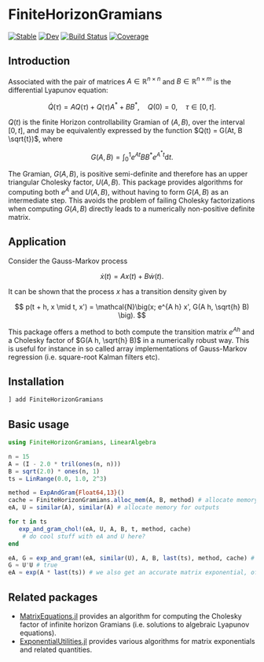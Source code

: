 # FiniteHorizonGramians

[![Stable](https://img.shields.io/badge/docs-stable-blue.svg)](https://filtron.github.io/FiniteHorizonGramians.jl/stable/)
[![Dev](https://img.shields.io/badge/docs-dev-blue.svg)](https://filtron.github.io/FiniteHorizonGramians.jl/dev/)
[![Build Status](https://github.com/filtron/FiniteHorizonGramians.jl/actions/workflows/CI.yml/badge.svg?branch=main)](https://github.com/filtron/FiniteHorizonGramians.jl/actions/workflows/CI.yml?query=branch%3Amain)
[![Coverage](https://codecov.io/gh/filtron/FiniteHorizonGramians.jl/branch/main/graph/badge.svg)](https://codecov.io/gh/filtron/FiniteHorizonGramians.jl)

## Introduction

Associated with the pair of matrices $A \in \mathbb{R}^{n \times n}$ and $B \in \mathbb{R}^{n \times m}$ is the differential Lyapunov equation:

$$
\dot{Q}(\tau) = A Q(\tau) + Q(\tau) A^* + B B^*, \quad Q(0) = 0,\quad \tau \in [0, t].
$$

$Q(t)$ is the finite Horizon controllability Gramian of $(A, B)$, over the interval $[0, t]$,
and may be equivalently expressed by the function $Q(t) = G(At, B \sqrt{t})$, where

$$
G(A, B) = \int_0^1 e^{A t} B B^* e^{A^* t} \mathrm{d} t.
$$

The Gramian, $G(A, B)$, is positive semi-definite and therefore has an upper triangular Cholesky factor, $U(A, B)$.
This package provides algorithms for computing both $e^A$ and $U(A, B)$,
without having to form $G(A, B)$ as an intermediate step.
This avoids the problem of failing Cholesky factorizations when computing $G(A, B)$ directly leads to a numerically non-positive definite matrix.

## Application

Consider the Gauss-Markov process

$$
\dot{x}(t) = A x(t) + B \dot{w}(t).
$$

It can be shown that the process $x$ has a transition density given by

$$
p(t + h, x \mid t, x') = \mathcal{N}\big(x; e^{A h} x', G(A h, \sqrt{h} B) \big).
$$

This package offers a method to both compute the transition matrix $e^{A h}$ and a Cholesky factor of $G(A h, \sqrt{h} B)$ in a numerically robust way.
This is useful for instance in so called array implementations of Gauss-Markov regression (i.e. square-root Kalman filters etc).

## Installation

```julia
] add FiniteHorizonGramians
```

## Basic usage

```julia
using FiniteHorizonGramians, LinearAlgebra

n = 15
A = (I - 2.0 * tril(ones(n, n)))
B = sqrt(2.0) * ones(n, 1)
ts = LinRange(0.0, 1.0, 2^3)

method = ExpAndGram{Float64,13}()
cache = FiniteHorizonGramians.alloc_mem(A, B, method) # allocate memory for intermediate calculations
eA, U = similar(A), similar(A) # allocate memory for outputs

for t in ts
   exp_and_gram_chol!(eA, U, A, B, t, method, cache)
    # do cool stuff with eA and U here?
end

eA, G = exp_and_gram!(eA, similar(U), A, B, last(ts), method, cache) # we can comput the full Gramian if we prefer
G ≈ U'U # true
eA ≈ exp(A * last(ts)) # we also get an accurate matrix exponential, of course.
```

## Related packages
* [MatrixEquations.jl](https://github.com/andreasvarga/MatrixEquations.jl) provides an algorithm for computing the Cholesky factor of infinite horizon Gramians (i.e. solutions to algebraic Lyapunov equations).
* [ExponentialUtilities.jl](https://github.com/SciML/ExponentialUtilities.jl) provides various algorithms for matrix exponentials and related quantities.
